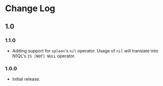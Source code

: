 # Change Log

## 1.0

### 1.1.0
  * Adding support for `spleen`'s `nil` operator.  Usage of `nil` will translate into N1QL's `IS [NOT] NULL` operator.

### 1.0.0
  * Initial release.